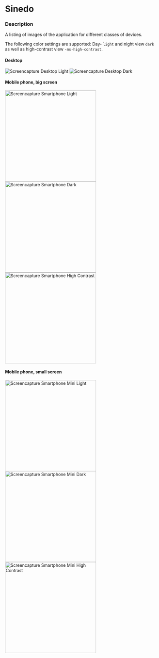 # Sinedo

### Description
A listing of images of the application for different classes of devices.

The following color settings are supported:
Day- `light` and night view `dark` as well as high-contrast view `-ms-high-contrast`.

#### Desktop
<img src="/screenshots/screencapture-desktop-portrait-light.png" alt="Screencapture Desktop Light"/>
<img src="/screenshots/screencapture-desktop-portrait-dark.png" alt="Screencapture Desktop Dark"/>

#### Mobile phone, big screen
<p float="left">
    <img src="/screenshots/screencapture-smartphone-light.png" alt="Screencapture Smartphone Light" width="300"/>
    <img src="/screenshots/screencapture-smartphone-dark.png" alt="Screencapture Smartphone Dark" width="300"/>
    <img src="/screenshots/screencapture-smartphone-high-contrast.png" alt="Screencapture Smartphone High Contrast" width="300"/>
</p>

#### Mobile phone, small screen
<p float="left">
    <img src="/screenshots/screencapture-smartphone-mini-light.png" alt="Screencapture Smartphone Mini Light" width="300"/> 
    <img src="/screenshots/screencapture-smartphone-mini-dark.png" alt="Screencapture Smartphone Mini Dark" width="300"/>
    <img src="/screenshots/screencapture-smartphone-mini-high-contrast.png" alt="Screencapture Smartphone Mini High Contrast" width="300"/>
</p>